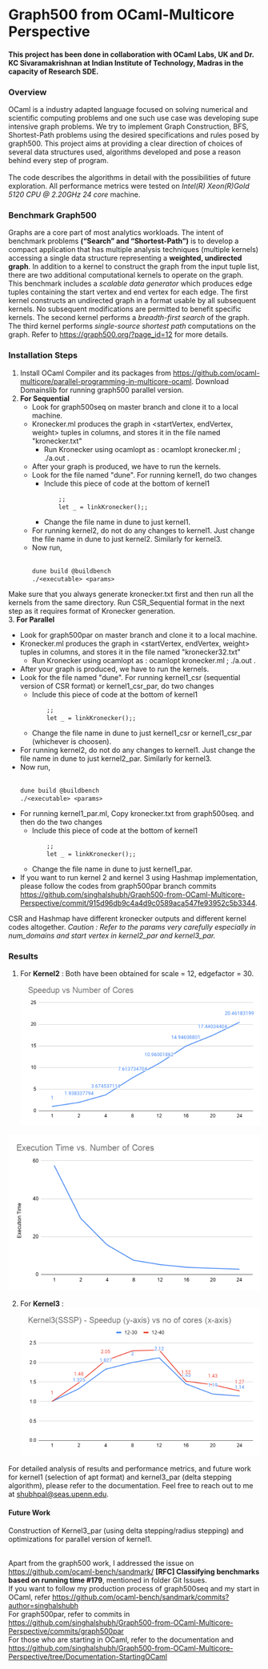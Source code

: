 # Graph500 from OCaml-Multicore Perspective

#### This project has been done in collaboration with OCaml Labs, UK and Dr. KC Sivaramakrishnan at Indian Institute of Technology, Madras in the capacity of Research SDE. 

### Overview 
OCaml  is  a  industry  adapted  language  focused  on solving  numerical  and  scientific  computing  problems and one such use case was developing supe intensive graph  problems. We try to implement Graph  Construction, BFS, Shortest-Path  problems  using  the desired  specifications  and  rules  posed  by  graph500. This  project  aims  at  providing  a  clear  direction  of choices  of  several  data  structures  used,  algorithms developed  and  pose  a  reason  behind  every  step  of program.  
<br>
The code describes the algorithms in detail with the possibilities of future exploration. All performance metrics were tested on *Intel(R) Xeon(R)Gold 5120 CPU @ 2.20GHz 24 core* machine.

### Benchmark Graph500
Graphs are a core part of most analytics workloads.
The intent of benchmark problems **(“Search” and “Shortest-Path”)** is to develop a compact application that has multiple analysis techniques (multiple kernels) accessing a single data structure representing a **weighted, undirected graph**. In addition to a kernel to construct the graph from the input tuple list, there are two additional computational kernels to operate on the graph.
<br>
This benchmark includes a *scalable data generator* which produces edge tuples containing the start vertex and end vertex for each edge. The first kernel constructs an undirected graph in a format usable by all subsequent kernels. No subsequent modifications are permitted to benefit specific kernels. The second kernel performs a *breadth-first search* of the graph. The third kernel performs *single-source shortest path* computations on the graph.
Refer to https://graph500.org/?page_id=12 for more details.
### Installation Steps
1. Install OCaml Compiler and its packages from https://github.com/ocaml-multicore/parallel-programming-in-multicore-ocaml. Download Domainslib for running graph500 parallel version.
2. **For Sequential**
   - Look for graph500seq on master branch and clone it to a local machine.
   - Kronecker.ml produces the graph in <startVertex, endVertex, weight> tuples in columns, and stores it in the file named "kronecker.txt"
      + Run Kronecker using ocamlopt as : ocamlopt kronecker.ml ; ./a.out <scale> <edgefactor>.
   - After your graph is produced, we have to run the kernels.
   - Look for the file named "dune". For running kernel1, do two changes 
      + Include this piece of code at the bottom of kernel1
        ``` 
            ;; 
            let _ = linkKronecker();;
        ```
      + Change the file name in dune to just kernel1.
   - For running kernel2, do not do any changes to kernel1. Just change the file name in dune to just kernel2. Similarly for kernel3.
   - Now run, 
      ```
      
      dune build @buildbench
      ./<executable> <params>
      
      ```
  Make sure that you always generate kronecker.txt first and then run all the kernels from the same directory. Run CSR_Sequential format in the next step as it requires format of Kronecker generation.<br>
  3. **For Parallel**
   - Look for graph500par on master branch and clone it to a local machine.
   - Kronecker.ml produces the graph in <startVertex, endVertex, weight> tuples in columns, and stores it in the file named "kronecker32.txt"
      + Run Kronecker using ocamlopt as : ocamlopt kronecker.ml ; ./a.out <scale> <edgefactor>.
   - After your graph is produced, we have to run the kernels.
   - Look for the file named "dune". For running kernel1_csr (sequential version of CSR format) or kernel1_csr_par, do two changes 
      + Include this piece of code at the bottom of kernel1
        ``` 
            ;; 
            let _ = linkKronecker();;
        ```
      + Change the file name in dune to just kernel1_csr or kernel1_csr_par (whichever is choosen).
   - For running kernel2, do not do any changes to kernel1. Just change the file name in dune to just kernel2_par. Similarly for kernel3.
   - Now run, 
      ```
      
      dune build @buildbench
      ./<executable> <params>
      
      ```
   - For running kernel1_par.ml, Copy kronecker.txt from graph500seq. and then do the two changes
      + Include this piece of code at the bottom of kernel1
        ``` 
            ;; 
            let _ = linkKronecker();;
        ```
      + Change the file name in dune to just kernel1_par.
   - If you want to run kernel 2 and kernel 3 using Hashmap implementation, please follow the codes from graph500par branch commits                https://github.com/singhalshubh/Graph500-from-OCaml-Multicore-Perspective/commit/915d96db9c4a4d9c0589aca547fe93952c5b3344. 
   
  CSR and Hashmap have different kronecker outputs and different kernel codes altogether.
  *Caution : Refer to the params very carefully especially in num_domains and start vertex in kernel2_par and kernel3_par.*
  
  ### Results
  1. For **Kernel2** : Both have been obtained for scale = 12, edgefactor = 30.<br>
  ![Speedup](https://github.com/singhalshubh/Graph500-from-OCaml-Multicore-Perspective/blob/master/graph500par/Speedup%20vs%20Number%20of%20Cores%20-%20Kernel2.png) <br>
  
  ![Execution](https://github.com/singhalshubh/Graph500-from-OCaml-Multicore-Perspective/blob/master/graph500par/Execution%20Time%20vs.%20Number%20of%20Cores.png)
  <br>
  
  2. For **Kernel3** : <br>
  ![SSSP Speedup](https://github.com/singhalshubh/Graph500-from-OCaml-Multicore-Perspective/blob/master/graph500par/Kernel3(SSSP)%20-%20Speedup%20(y-axis)%20vs%20no%20of%20cores%20(x-axis).png)
  
  For detailed analysis of results and performance metrics, and future work for kernel1 (selection of apt format) and kernel3_par (delta stepping algorithm), please refer to the documentation. Feel free to reach out to me at shubhpal@seas.upenn.edu.
  
  #### Future Work
  Construction of Kernel3_par (using delta stepping/radius stepping) and optimizations for parallel version of kernel1. <br><br>
  
  Apart from the graph500 work, I addressed the issue on https://github.com/ocaml-bench/sandmark/ **[RFC] Classifying benchmarks based on running time #179**, mentioned in folder Git Issues.<br>
  If you want to follow my production process of graph500seq and my start in OCaml, refer https://github.com/ocaml-bench/sandmark/commits?author=singhalshubh <br>
  For graph500par, refer to commits in https://github.com/singhalshubh/Graph500-from-OCaml-Multicore-Perspective/commits/graph500par <br>
  For those who are starting in OCaml, refer to the documentation and https://github.com/singhalshubh/Graph500-from-OCaml-Multicore-Perspective/tree/Documentation-StartingOCaml
  
  

